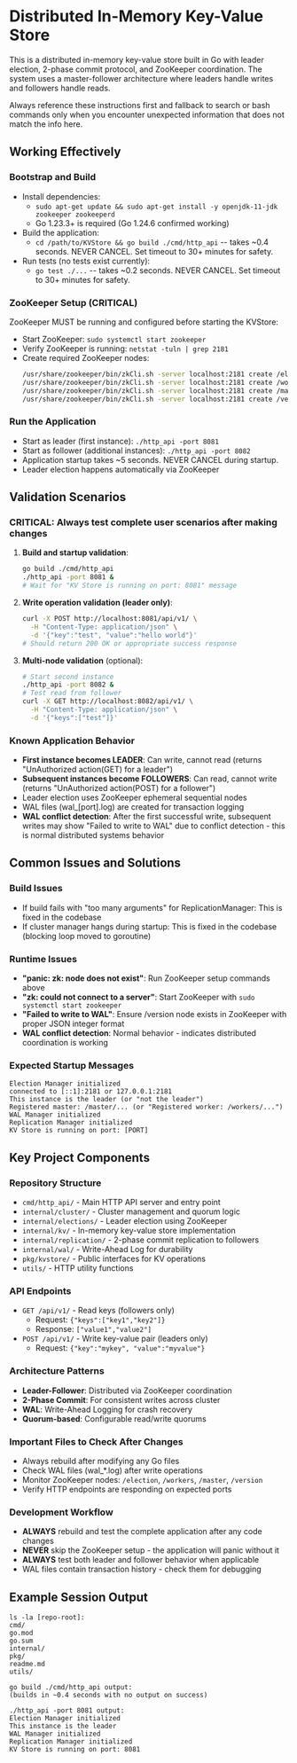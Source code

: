 # Distributed In-Memory Key-Value Store

This is a distributed in-memory key-value store built in Go with leader election, 2-phase commit protocol, and ZooKeeper coordination. The system uses a master-follower architecture where leaders handle writes and followers handle reads.

Always reference these instructions first and fallback to search or bash commands only when you encounter unexpected information that does not match the info here.

## Working Effectively

### Bootstrap and Build
- Install dependencies:
  - `sudo apt-get update && sudo apt-get install -y openjdk-11-jdk zookeeper zookeeperd`
  - Go 1.23.3+ is required (Go 1.24.6 confirmed working)
- Build the application:
  - `cd /path/to/KVStore && go build ./cmd/http_api` -- takes ~0.4 seconds. NEVER CANCEL. Set timeout to 30+ minutes for safety.
- Run tests (no tests exist currently):
  - `go test ./...` -- takes ~0.2 seconds. NEVER CANCEL. Set timeout to 30+ minutes for safety.

### ZooKeeper Setup (CRITICAL)
ZooKeeper MUST be running and configured before starting the KVStore:
- Start ZooKeeper: `sudo systemctl start zookeeper`
- Verify ZooKeeper is running: `netstat -tuln | grep 2181`
- Create required ZooKeeper nodes:
  ```bash
  /usr/share/zookeeper/bin/zkCli.sh -server localhost:2181 create /election ""
  /usr/share/zookeeper/bin/zkCli.sh -server localhost:2181 create /workers ""
  /usr/share/zookeeper/bin/zkCli.sh -server localhost:2181 create /master ""
  /usr/share/zookeeper/bin/zkCli.sh -server localhost:2181 create /version "0"
  ```

### Run the Application
- Start as leader (first instance): `./http_api -port 8081`
- Start as follower (additional instances): `./http_api -port 8082`
- Application startup takes ~5 seconds. NEVER CANCEL during startup.
- Leader election happens automatically via ZooKeeper

## Validation Scenarios

### CRITICAL: Always test complete user scenarios after making changes
1. **Build and startup validation**:
   ```bash
   go build ./cmd/http_api
   ./http_api -port 8081 &
   # Wait for "KV Store is running on port: 8081" message
   ```

2. **Write operation validation (leader only)**:
   ```bash
   curl -X POST http://localhost:8081/api/v1/ \
     -H "Content-Type: application/json" \
     -d '{"key":"test", "value":"hello world"}'
   # Should return 200 OK or appropriate success response
   ```

3. **Multi-node validation** (optional):
   ```bash
   # Start second instance
   ./http_api -port 8082 &
   # Test read from follower
   curl -X GET http://localhost:8082/api/v1/ \
     -H "Content-Type: application/json" \
     -d '{"keys":["test"]}'
   ```

### Known Application Behavior
- **First instance becomes LEADER**: Can write, cannot read (returns "UnAuthorized action(GET) for a leader")
- **Subsequent instances become FOLLOWERS**: Can read, cannot write (returns "UnAuthorized action(POST) for a follower")
- Leader election uses ZooKeeper ephemeral sequential nodes
- WAL files (wal_[port].log) are created for transaction logging
- **WAL conflict detection**: After the first successful write, subsequent writes may show "Failed to write to WAL" due to conflict detection - this is normal distributed systems behavior

## Common Issues and Solutions

### Build Issues
- If build fails with "too many arguments" for ReplicationManager: This is fixed in the codebase
- If cluster manager hangs during startup: This is fixed in the codebase (blocking loop moved to goroutine)

### Runtime Issues  
- **"panic: zk: node does not exist"**: Run ZooKeeper setup commands above
- **"zk: could not connect to a server"**: Start ZooKeeper with `sudo systemctl start zookeeper`
- **"Failed to write to WAL"**: Ensure /version node exists in ZooKeeper with proper JSON integer format
- **WAL conflict detection**: Normal behavior - indicates distributed coordination is working

### Expected Startup Messages
```
Election Manager initialized
connected to [::1]:2181 or 127.0.0.1:2181
This instance is the leader (or "not the leader")
Registered master: /master/... (or "Registered worker: /workers/...")
WAL Manager initialized
Replication Manager initialized  
KV Store is running on port: [PORT]
```

## Key Project Components

### Repository Structure
- `cmd/http_api/` - Main HTTP API server and entry point
- `internal/cluster/` - Cluster management and quorum logic
- `internal/elections/` - Leader election using ZooKeeper
- `internal/kv/` - In-memory key-value store implementation
- `internal/replication/` - 2-phase commit replication to followers
- `internal/wal/` - Write-Ahead Log for durability
- `pkg/kvstore/` - Public interfaces for KV operations
- `utils/` - HTTP utility functions

### API Endpoints
- `GET /api/v1/` - Read keys (followers only)  
  - Request: `{"keys":["key1","key2"]}`
  - Response: `["value1","value2"]`
- `POST /api/v1/` - Write key-value pair (leaders only)
  - Request: `{"key":"mykey", "value":"myvalue"}`

### Architecture Patterns
- **Leader-Follower**: Distributed via ZooKeeper coordination
- **2-Phase Commit**: For consistent writes across cluster
- **WAL**: Write-Ahead Logging for crash recovery
- **Quorum-based**: Configurable read/write quorums

### Important Files to Check After Changes
- Always rebuild after modifying any Go files
- Check WAL files (wal_*.log) after write operations
- Monitor ZooKeeper nodes: `/election`, `/workers`, `/master`, `/version`
- Verify HTTP endpoints are responding on expected ports

### Development Workflow
- **ALWAYS** rebuild and test the complete application after any code changes
- **NEVER** skip the ZooKeeper setup - the application will panic without it  
- **ALWAYS** test both leader and follower behavior when applicable
- WAL files contain transaction history - check them for debugging

## Example Session Output
```
ls -la [repo-root]:
cmd/
go.mod
go.sum
internal/
pkg/
readme.md
utils/

go build ./cmd/http_api output:
(builds in ~0.4 seconds with no output on success)

./http_api -port 8081 output:
Election Manager initialized
This instance is the leader
WAL Manager initialized
Replication Manager initialized
KV Store is running on port: 8081
```